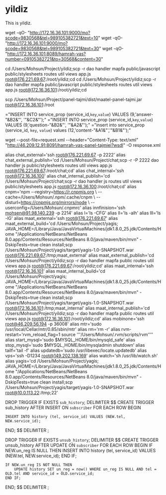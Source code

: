 yildiz
==============

This is yildiz.



wget -qO- "http://172.16.36.101:9000/mo?scode=9830568&tel=989105382721&text=10"
wget -qO- "http://172.16.36.101:9000/mo?scode=9830568&tel=989105382721&text=30"
wget  -qO- "http://172.16.36.101:8089/hamrah-vas?number=09105382721&to=30568&content=30"


cd /Users/Mohsun/Project/yildiz;scp -r dao handler mapfa public/javascript public/stylesheets routes util views app.js root@176.221.69.67:/root/yildiz;cd
cd /Users/Mohsun/Project/yildiz;scp -r dao handler mapfa public/javascript public/stylesheets routes util views app.js root@172.16.36.101:/root/yildiz;cd

scp /Users/Mohsun/Project/panel-tajmi/dist/maatel-panel-tajmi.jar root@172.16.36.101:/root

="INSERT INTO service_prop (service_id,`key`,`value`) VALUES (9,'answer-"&B2&"', '"&C2&"');"
="INSERT INTO service_prop (service_id,`key`,`value`) VALUES (9,'question-"&B2&"', '"&A2&"');"
="insert into service_prop (service_id, `key`, `value`) values (12,'content-"&A1&"','"&B1&"');"


wget --post-file=request.xml --header="Content-Type: text/xml" "http://46.209.12.91:8091/hamrah-vas-panel-tajmiei?wsdl" -O response.xml



alias chat_external='ssh root@176.221.69.67 -p 2222'
alias chat_external_publish='cd /Users/Mohsun/Project/chat;scp -r -P 2222 dao handler js public/stylesheets routes util views app.js root@176.221.69.67:/root/chat;cd'
alias chat_internal='ssh root@172.16.36.100'
alias chat_internal_publish='cd /Users/Mohsun/Project/chat;scp -r dao handler js routes util views public/stylesheets app.js root@172.16.36.100:/root/chat;cd'
alias cnpm='npm --registry=https://r.cnpmjs.org \ --cache=/Users/Mohsun/.npm/.cache/cnpm \ --disturl=https://cnpmjs.org/mirrors/node \ --userconfig=/Users/Mohsun/.cnpmrc'
alias innfinision='ssh mohsen@91.98.140.239 -p 2214'
alias l='ls -CFG'
alias ll='ls -alh'
alias lll='ls -lG'
alias maat_external='ssh root@176.221.69.67'
alias maat_external_build='cd /Users/Mohsun/Project/yagis; JAVA_HOME=/Library/Java/JavaVirtualMachines/jdk1.8.0_25.jdk/Contents/Home "/Applications/NetBeans/NetBeans 8.0.app/Contents/Resources/NetBeans 8.0/java/maven/bin/mvn" -DskipTests=true clean install;scp /Users/Mohsun/Project/yagis/target/yagis-1.0-SNAPSHOT.war root@176.221.69.67:/tmp;maat_external'
alias maat_external_publish='cd /Users/Mohsun/Project/yildiz;scp -r dao handler mapfa public routes util views app.js root@176.221.69.67:/root/yildiz;cd'
alias maat_internal='ssh root@172.16.36.101'
alias maat_internal_build='cd /Users/Mohsun/Project/yagis; JAVA_HOME=/Library/Java/JavaVirtualMachines/jdk1.8.0_25.jdk/Contents/Home "/Applications/NetBeans/NetBeans 8.0.app/Contents/Resources/NetBeans 8.0/java/maven/bin/mvn" -DskipTests=true clean install;scp /Users/Mohsun/Project/yagis/target/yagis-1.0-SNAPSHOT.war root@172.16.36.101:/tmp;maat_internal'
alias maat_internal_publish='cd /Users/Mohsun/Project/yildiz;scp -r dao handler mapfa public routes util views app.js root@172.16.36.101:/root/yildiz;cd'
alias mobinone='ssh root@46.209.56.194 -p 36008'
alias mtr='sudo /usr/local/Cellar/mtr/0.85/sbin/mtr'
alias rm='rm -r'
alias rvm-restart='rvm_reload_flag=1 source '\''/Users/Mohsun/.rvm/scripts/rvm'\'''
alias start_mysql='sudo $MYSQL_HOME/bin/mysqld_safe'
alias stop_mysql='sudo $MYSQL_HOME/bin/mysqladmin shutdown'
alias tailf='tail -f'
alias updatedb='sudo /usr/libexec/locate.updatedb'
alias vps='ssh  -D1234 root@149.202.138.169'
alias watch='sh /usr/lib/watch.sh'
alias yagis='cd /Users/Mohsun/Project/yagis; JAVA_HOME=/Library/Java/JavaVirtualMachines/jdk1.8.0_25.jdk/Contents/Home "/Applications/NetBeans/NetBeans 8.0.app/Contents/Resources/NetBeans 8.0/java/maven/bin/mvn" -DskipTests=true clean install;scp /Users/Mohsun/Project/yagis/target/yagis-1.0-SNAPSHOT.war root@10.0.113.22:/tmp;22'





DROP TRIGGER IF EXISTS `sub_history`;
DELIMITER $$
CREATE TRIGGER sub_history
AFTER INSERT ON `subscriber` FOR EACH ROW
BEGIN
       
    INSERT INTO history (tel, service_id) VALUES (NEW.tel, NEW.service_id);
        
END;
$$
DELIMITER ;




DROP TRIGGER IF EXISTS `unsub_history`;
DELIMITER $$
CREATE TRIGGER unsub_history
AFTER UPDATE ON `subscriber` FOR EACH ROW
BEGIN
    IF NEW.un_reg IS NULL THEN
            INSERT INTO history (tel, service_id) VALUES (NEW.tel, NEW.service_id);
    END IF;

    IF NEW.un_reg IS NOT NULL THEN
        UPDATE history SET un_reg = now() WHERE un_reg IS NULL AND tel = OLD.tel AND service_id = OLD.service_id;
    END IF;
        
END;
$$
DELIMITER ;